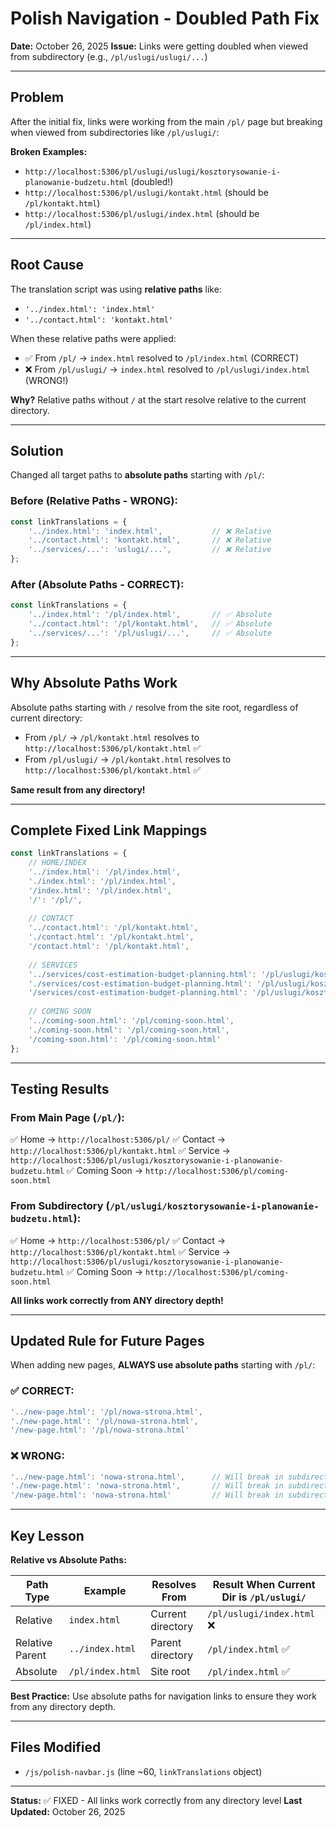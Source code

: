 # Polish Navigation - Doubled Path Fix
**Date:** October 26, 2025
**Issue:** Links were getting doubled when viewed from subdirectory (e.g., `/pl/uslugi/uslugi/...`)

---

## Problem

After the initial fix, links were working from the main `/pl/` page but breaking when viewed from subdirectories like `/pl/uslugi/`:

**Broken Examples:**
- `http://localhost:5306/pl/uslugi/uslugi/kosztorysowanie-i-planowanie-budzetu.html` (doubled!)
- `http://localhost:5306/pl/uslugi/kontakt.html` (should be `/pl/kontakt.html`)
- `http://localhost:5306/pl/uslugi/index.html` (should be `/pl/index.html`)

---

## Root Cause

The translation script was using **relative paths** like:
- `'../index.html': 'index.html'`
- `'../contact.html': 'kontakt.html'`

When these relative paths were applied:
- ✅ From `/pl/` → `index.html` resolved to `/pl/index.html` (CORRECT)
- ❌ From `/pl/uslugi/` → `index.html` resolved to `/pl/uslugi/index.html` (WRONG!)

**Why?** Relative paths without `/` at the start resolve relative to the current directory.

---

## Solution

Changed all target paths to **absolute paths** starting with `/pl/`:

### Before (Relative Paths - WRONG):
```javascript
const linkTranslations = {
    '../index.html': 'index.html',           // ❌ Relative
    '../contact.html': 'kontakt.html',       // ❌ Relative
    '../services/...': 'uslugi/...',         // ❌ Relative
};
```

### After (Absolute Paths - CORRECT):
```javascript
const linkTranslations = {
    '../index.html': '/pl/index.html',       // ✅ Absolute
    '../contact.html': '/pl/kontakt.html',   // ✅ Absolute
    '../services/...': '/pl/uslugi/...',     // ✅ Absolute
};
```

---

## Why Absolute Paths Work

Absolute paths starting with `/` resolve from the site root, regardless of current directory:

- From `/pl/` → `/pl/kontakt.html` resolves to `http://localhost:5306/pl/kontakt.html` ✅
- From `/pl/uslugi/` → `/pl/kontakt.html` resolves to `http://localhost:5306/pl/kontakt.html` ✅

**Same result from any directory!**

---

## Complete Fixed Link Mappings

```javascript
const linkTranslations = {
    // HOME/INDEX
    '../index.html': '/pl/index.html',
    './index.html': '/pl/index.html',
    '/index.html': '/pl/index.html',
    '/': '/pl/',
    
    // CONTACT
    '../contact.html': '/pl/kontakt.html',
    './contact.html': '/pl/kontakt.html',
    '/contact.html': '/pl/kontakt.html',
    
    // SERVICES
    '../services/cost-estimation-budget-planning.html': '/pl/uslugi/kosztorysowanie-i-planowanie-budzetu.html',
    './services/cost-estimation-budget-planning.html': '/pl/uslugi/kosztorysowanie-i-planowanie-budzetu.html',
    '/services/cost-estimation-budget-planning.html': '/pl/uslugi/kosztorysowanie-i-planowanie-budzetu.html',
    
    // COMING SOON
    '../coming-soon.html': '/pl/coming-soon.html',
    './coming-soon.html': '/pl/coming-soon.html',
    '/coming-soon.html': '/pl/coming-soon.html'
};
```

---

## Testing Results

### From Main Page (`/pl/`):
✅ Home → `http://localhost:5306/pl/`
✅ Contact → `http://localhost:5306/pl/kontakt.html`
✅ Service → `http://localhost:5306/pl/uslugi/kosztorysowanie-i-planowanie-budzetu.html`
✅ Coming Soon → `http://localhost:5306/pl/coming-soon.html`

### From Subdirectory (`/pl/uslugi/kosztorysowanie-i-planowanie-budzetu.html`):
✅ Home → `http://localhost:5306/pl/`
✅ Contact → `http://localhost:5306/pl/kontakt.html`
✅ Service → `http://localhost:5306/pl/uslugi/kosztorysowanie-i-planowanie-budzetu.html`
✅ Coming Soon → `http://localhost:5306/pl/coming-soon.html`

**All links work correctly from ANY directory depth!**

---

## Updated Rule for Future Pages

When adding new pages, **ALWAYS use absolute paths** starting with `/pl/`:

### ✅ CORRECT:
```javascript
'../new-page.html': '/pl/nowa-strona.html',
'./new-page.html': '/pl/nowa-strona.html',
'/new-page.html': '/pl/nowa-strona.html'
```

### ❌ WRONG:
```javascript
'../new-page.html': 'nowa-strona.html',      // Will break in subdirectories!
'./new-page.html': 'nowa-strona.html',       // Will break in subdirectories!
'/new-page.html': 'nowa-strona.html'         // Will break in subdirectories!
```

---

## Key Lesson

**Relative vs Absolute Paths:**

| Path Type | Example | Resolves From | Result When Current Dir is `/pl/uslugi/` |
|-----------|---------|---------------|-------------------------------------------|
| Relative | `index.html` | Current directory | `/pl/uslugi/index.html` ❌ |
| Relative Parent | `../index.html` | Parent directory | `/pl/index.html` ✅ |
| Absolute | `/pl/index.html` | Site root | `/pl/index.html` ✅ |

**Best Practice:** Use absolute paths for navigation links to ensure they work from any directory depth.

---

## Files Modified

- `/js/polish-navbar.js` (line ~60, `linkTranslations` object)

---

**Status:** ✅ FIXED - All links work correctly from any directory level
**Last Updated:** October 26, 2025
